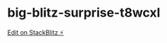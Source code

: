# big-blitz-surprise-t8wcxl

[Edit on StackBlitz ⚡️](https://stackblitz.com/edit/big-blitz-surprise-t8wcxl)
